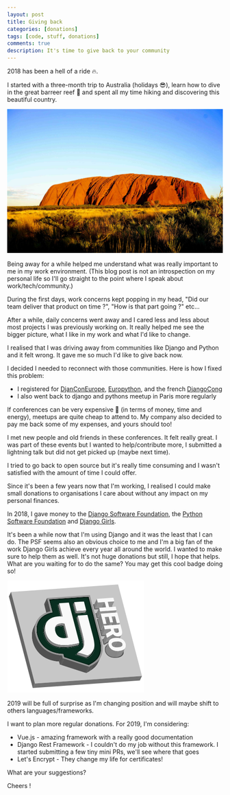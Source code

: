 ```yaml
---
layout: post
title: Giving back
categories: [donations]
tags: [code, stuff, donations]
comments: true
description: It's time to give back to your community
---
```


2018 has been a hell of a ride 🔥.

I started with a three-month trip to Australia (holidays :sunglasses:), learn how to dive in the great barreer reef :tropical_fish: and spent all my time hiking and discovering this beautiful country.

![Australia_Uluru](/assets/images/australia_uluru.jpg)

Being away for a while helped me understand what was really important to me in my work environment. (This blog post is not an introspection on my personal life so I'll go straight to the point where I speak about work/tech/community.)

During the first days, work concerns kept popping in my head, "Did our team deliver that product on time ?", "How is that part going ?" etc...

After a while, daily concerns went away and I cared less and less about most projects I was previously working on. It really helped me see the bigger picture, what I like in my work and what I'd like to change.

I realised that I was driving away from communities like Django and Python and it felt wrong. It gave me so much I'd like to give back now.

I decided I needed to reconnect with those communities. Here is how I fixed this problem:

- I registered for [DjanConEurope](https://2018.djangocon.eu/), [Europython](https://ep2018.europython.eu/en/), and the french [DjangoCong](http://rencontres.django-fr.org/2018/)
- I also went back to django and pythons meetup in Paris more regularly

If conferences can be very expensive :money_with_wings: (in terms of money, time and energy), meetups are quite cheap to attend to. My company also decided to pay me back some of my expenses, and yours should too!

I met new people and old friends in these conferences. It felt really great. I was part of these events but I wanted to help/contribute more, I submitted a lightning talk but did not get picked up (maybe next time).

I tried to go back to open source but it's really time consuming and I wasn't satisfied with the amount of time I could offer.

Since it's been a few years now that I'm working, I realised I could make small donations to organisations I care about without any impact on my personal finances.

In 2018, I gave money to the [Django Software Foundation](https://www.djangoproject.com/fundraising/), the [Python Software Foundation](https://www.python.org/psf/donations/) and [Django Girls](https://djangogirls.org/).

It's been a while now that I'm using Django and it was the least that I can do. The PSF seems also an obvious choice to me and I'm a big fan of the work Django Girls achieve every year all around the world. I wanted to make sure to help them as well.
It's not huge donations but still, I hope that helps. What are you waiting for to do the same? You may get this cool badge doing so!

![django_badge](/assets/images/django_hero.png)

2019 will be full of surprise as I'm changing position and will maybe shift to others languages/frameworks.

I want to plan more regular donations. For 2019, I'm considering:

- Vue.js - amazing framework with a really good documentation
- Django Rest Framework - I couldn't do my job without this framework. I started submitting a few tiny mini PRs, we'll see where that goes
- Let's Encrypt - They change my life for certificates!


What are your suggestions?

Cheers !
